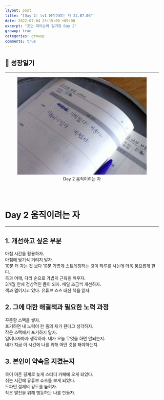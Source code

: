 ```yaml
---
layout: post
title: "[Day 2] lv1 움직이려는 자 22.07.06"
date: 2022-07-04 23:15:09 +09:00
excerpt: "조던 피터슨의 일기장 Day 2"
growup: true
categories: growup
comments: true
---
```

## 📒 성장일기
---------------------------

<figure>
    <a href="/assets/img/util_images/GrowDiray.jpg"><img src="/assets/img/util_images/GrowDiray.jpg"></a>    
    <figcaption style="text-align:center">Day 2 움직이려는 자</figcaption>
</figure>

<br>
<br>

# Day 2 움직이려는 자
---
## 1. 개선하고 싶은 부분
아침 시간을 활용하자.  
아침에 밍기적 거리지 말자.  
10분 더 자는 것 보다 10분 가볍게 스트레칭하는 것이 하루를 사는데 더욱 풍요롭게 한다.  
목과 어깨, 다리 순으로 가볍게 근육을 깨우자.  
3개월 안에 정상적인 몸이 되자. 매일 조금씩 개선하자.  
책과 멀어지고 있다. 유튜브 쇼츠 대신 책을 읽자.

## 2. 그에 대한 해결책과 필요한 노력 과정
꾸준함 스택을 쌓자.  
포기하면 내 노력이 한 줌의 재가 된다고 생각하자.  
작은 스택에서 포기하지 말자.  
일어나자마자 생각하자. 내가 오늘 무엇을 하면 안되는지.  
내가 지금 이 시간에 나를 위해 어떤 것을 해야하는지.

## 3. 본인이 약속을 지켰는지
목이 아픈 핑계로 늦게 스터디 카페에 오게 되었다.  
쉬는 시간에 유튜브 쇼츠를 보게 되었다.  
도파민 절제의 강도를 높히자.  
작은 발전을 위해 행동하는 나를 만들자.  

<br>
<br>

[jekyll-docs]: https://jekyllrb.com/docs/home
[jekyll-gh]:   https://github.com/jekyll/jekyll
[jekyll-talk]: https://talk.jekyllrb.com/
